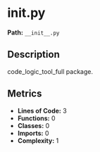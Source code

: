 # __init__.py

**Path:** `__init__.py`

## Description

code_logic_tool_full package.

## Metrics

- **Lines of Code:** 3
- **Functions:** 0
- **Classes:** 0
- **Imports:** 0
- **Complexity:** 1

